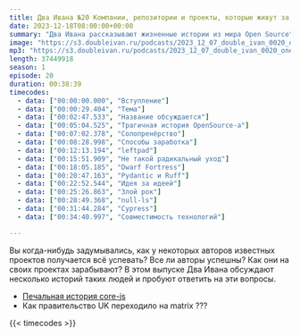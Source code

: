 ```yaml
---
title: Два Ивана №20 Компании, репозитории и проекты, которые живут за счет одного человека
date: 2023-12-18T08:00:00+00:00
summary: "Два Ивана рассказывают жизненные истории из мира Open Source"
image: "https://s3.doubleivan.ru/podcasts/2023_12_07_double_ivan_0020_one_man_operations.jpg"
mp3: "https://s3.doubleivan.ru/podcasts/2023_12_07_double_ivan_0020_one_man_operations.mp3"
length: 37449918
season: 1
episode: 20
duration: 00:38:39
timecodes:
  - data: ["00:00:00.000", "Вступление"]
  - data: ["00:00:29.404", "Тема"]
  - data: ["00:02:47.533", "Название обсуждается"]
  - data: ["00:05:04.525", "Трагичная история OpenSource-a"]
  - data: ["00:07:02.378", "Солопренёрство"]
  - data: ["00:08:28.998", "Способы заработка"]
  - data: ["00:12:13.194", "leftpad"]
  - data: ["00:15:51.909", "Не такой радикальный уход"]
  - data: ["00:18:05.185", "Dwarf Fortress"]
  - data: ["00:20:47.163", "Pydantic и Ruff"]
  - data: ["00:22:52.544", "Идея за идеей"]
  - data: ["00:25:26.863", "Злой рок"]
  - data: ["00:28:49.368", "null-ls"]
  - data: ["00:31:44.284", "Cypress"]
  - data: ["00:34:40.997", "Совместимость технологий"]

---
```


Вы когда-нибудь задумывались, как у некоторых авторов известных проектов получается всё успевать? Все ли авторы успешны? Как они на своих проектах зарабывают? В этом выпуске Два Ивана обсуждают несколько историй таких людей и пробуют ответить на эти вопросы.

- [Печальная история core-js](https://github.com/zloirock/core-js/blob/master/docs/2023-02-14-so-whats-next.md)
- Как правительство UK переходило на matrix ???

{{< timecodes >}}

